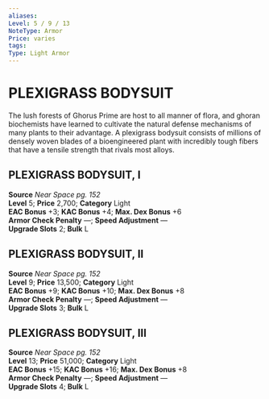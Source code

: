 ```yaml
---
aliases: 
Level: 5 / 9 / 13
NoteType: Armor
Price: varies
tags: 
Type: Light Armor
---
```

# PLEXIGRASS BODYSUIT

The lush forests of Ghorus Prime are host to all manner of flora, and ghoran biochemists have learned to cultivate the natural defense mechanisms of many plants to their advantage. A plexigrass bodysuit consists of millions of densely woven blades of a bioengineered plant with incredibly tough fibers that have a tensile strength that rivals most alloys.  

##  PLEXIGRASS BODYSUIT, I

**Source** _Near Space pg. 152_  
**Level** 5; **Price** 2,700; **Category** Light  
**EAC Bonus** +3; **KAC Bonus** +4; **Max. Dex Bonus** +6  
**Armor Check Penalty** —; **Speed Adjustment** —  
**Upgrade Slots** 2; **Bulk** L

##  PLEXIGRASS BODYSUIT, II

**Source** _Near Space pg. 152_  
**Level** 9; **Price** 13,500; **Category** Light  
**EAC Bonus** +9; **KAC Bonus** +10; **Max. Dex Bonus** +8  
**Armor Check Penalty** —; **Speed Adjustment** —  
**Upgrade Slots** 3; **Bulk** L

##  PLEXIGRASS BODYSUIT, III

**Source** _Near Space pg. 152_  
**Level** 13; **Price** 51,000; **Category** Light  
**EAC Bonus** +15; **KAC Bonus** +16; **Max. Dex Bonus** +8  
**Armor Check Penalty** —; **Speed Adjustment** —  
**Upgrade Slots** 4; **Bulk** L